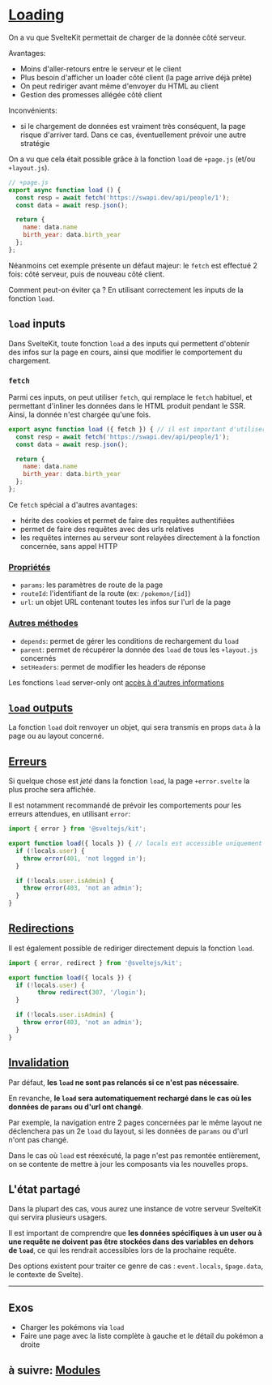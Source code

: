 # [Loading](https://kit.svelte.dev/docs/load)

On a vu que SvelteKit permettait de charger de la donnée côté serveur.

Avantages:

- Moins d'aller-retours entre le serveur et le client
- Plus besoin d'afficher un loader côté client (la page arrive déjà prête)
- On peut rediriger avant même d'envoyer du HTML au client
- Gestion des promesses allégée côté client

Inconvénients:

- si le chargement de données est vraiment très conséquent, la page risque d'arriver tard. Dans ce cas, éventuellement prévoir une autre stratégie

On a vu que cela était possible grâce à la fonction `load` de `+page.js` (et/ou `+layout.js`).

```js
// +page.js
export async function load () {
  const resp = await fetch('https://swapi.dev/api/people/1');
  const data = await resp.json();

  return {
    name: data.name
    birth_year: data.birth_year
  };
};
```

Néanmoins cet exemple présente un défaut majeur: le `fetch` est effectué 2 fois: côté serveur, puis de nouveau côté client.

Comment peut-on éviter ça ? En utilisant correctement les inputs de la fonction `load`.

## `load` inputs

Dans SvelteKit, toute fonction `load` a des inputs qui permettent d'obtenir des infos sur la page en cours, ainsi que modifier le comportement du chargement.

### `fetch`

Parmi ces inputs, on peut utiliser `fetch`, qui remplace le `fetch` habituel, et permettant d'inliner les données dans le HTML produit pendant le SSR. Ainsi, la donnée n'est chargée qu'une fois.

```js
export async function load ({ fetch }) { // il est important d'utiliser ce fetch ci
  const resp = await fetch('https://swapi.dev/api/people/1');
  const data = await resp.json();

  return {
    name: data.name
    birth_year: data.birth_year
  };
};
```

Ce `fetch` spécial a d'autres avantages:
- hérite des cookies et permet de faire des requêtes authentifiées
- permet de faire des requêtes avec des urls relatives
- les requêtes internes au serveur sont relayées directement à la fonction concernée, sans appel HTTP


### [Propriétés](https://kit.svelte.dev/docs/load#input-properties)

- `params`: les paramètres de route de la page
- `routeId`: l'identifiant de la route (ex: `/pokemon/[id]`)
- `url`: un objet URL contenant toutes les infos sur l'url de la page

### [Autres méthodes](https://kit.svelte.dev/docs/load#input-methods)

- `depends`: permet de gérer les conditions de rechargement du `load`
- `parent`: permet de récupérer la donnée des `load` de tous les `+layout.js` concernés
- `setHeaders`: permet de modifier les headers de réponse

Les fonctions `load` server-only ont [accès à d'autres informations](https://kit.svelte.dev/docs/types#sveltejs-kit-requestevent)


## [`load` outputs](https://kit.svelte.dev/docs/load#output)

La fonction `load` doit renvoyer un objet, qui sera transmis en props `data` à la page ou au layout concerné.

## [Erreurs](https://kit.svelte.dev/docs/load#errors)

Si quelque chose est *jeté* dans la fonction `load`, la page `+error.svelte` la plus proche sera affichée.

Il est notamment recommandé de prévoir les comportements pour les erreurs attendues, en utilisant `error`:

```js
import { error } from '@sveltejs/kit';

export function load({ locals }) { // locals est accessible uniquement par les load server-only
  if (!locals.user) {
    throw error(401, 'not logged in');
  }

  if (!locals.user.isAdmin) {
    throw error(403, 'not an admin');
  }
}
```

## [Redirections](https://kit.svelte.dev/docs/load#redirects)

Il est également possible de rediriger directement depuis la fonction `load`.

```js
import { error, redirect } from '@sveltejs/kit';

export function load({ locals }) {
  if (!locals.user) {
		throw redirect(307, '/login');
  }

  if (!locals.user.isAdmin) {
    throw error(403, 'not an admin');
  }
}
```

## [Invalidation](https://kit.svelte.dev/docs/load#invalidation)

Par défaut, **les `load` ne sont pas relancés si ce n'est pas nécessaire**.

En revanche, **le `load` sera automatiquement rechargé dans le cas où les données de `params` ou d'url ont changé**.

Par exemple, la navigation entre 2 pages concernées par le même layout ne déclenchera pas un 2e `load` du layout, si les données de `params` ou d'url n'ont pas changé.

Dans le cas où `load` est réexécuté, la page n'est pas remontée entièrement, on se contente de mettre à jour les composants via les nouvelles props.

## L'état partagé

Dans la plupart des cas, vous aurez une instance de votre serveur SvelteKit qui servira plusieurs usagers.

Il est important de comprendre que **les données spécifiques à un user ou à une requête ne doivent pas être stockées dans des variables en dehors de `load`**, ce qui les rendrait accessibles lors de la prochaine requête.

Des options existent pour traiter ce genre de cas : `event.locals`, `$page.data`, le contexte de Svelte).

---

## Exos

- Charger les pokémons via `load`
- Faire une page avec la liste complète à gauche et le détail du pokémon a droite

## à suivre: [Modules](./6-5_modules.md)
